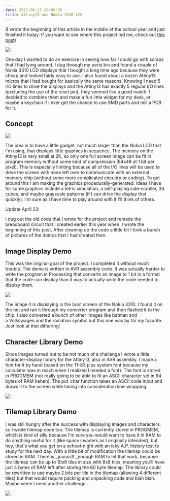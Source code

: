 ```yaml
---
date: 2011-06-23 19:06:38
title: Attiny13 and Nokia 3310 LCD
---
```


(I wrote the beginning of this article in the middle of the school year and just finished it today. If you want to see where this project led me, check out [this post](http://www.hackniac.com/blog/2012/02/01/tiny-miasmata/))

![](http://www.hackniac.com/blog/wp-content/uploads/2011/06/proto_char-e1308855217781.jpg)

One day I wanted to do an exercise in seeing how far I could go with scraps that I had lying around. I dug through my parts bin and found a couple of Nokia 3310 LCD displays that I bought a long time ago because they were cheap and looked fairly easy to use. I also found about a dozen Attiny13 micros that I had bought for basically the same reasons. Knowing I need 5 I/O lines to drive the displays and the Attiny13 has exactly 5 regular I/O lines (excluding the use of the reset pin), they seemed like a good match. I decided to combine them and make a fun little widget for my desk, or maybe a keychain if I ever get the chance to use SMD parts and mill a PCB for it.

<!--more-->

Concept
-------

[![](http://www.hackniac.com/blog/wp-content/uploads/2011/01/concept.png)](http://www.hackniac.com/blog/wp-content/uploads/2011/01/concept.png)

The idea is to have a little gadget, not much larger than the Nokia LCD that I'm using, that displays little graphics in sequence. The memory on the Attiny13 is very small at 2K, so only one full screen image can be fit in program memory without some kind of compression (84x48 at 1 bit per pixel). This is especially limiting because all of the I/O lines will be used to drive the screen with none left over to communicate with an external memory chip (without some more complicated circuitry or coding). To get around this I am making the graphics procedurally-generated. Ideas I have for some graphics include a tetris simulation, a self-playing side-scroller, 3d cubes, and maybe grayscale patterns (if I can drive the display that quickly). I'm sure as I have time to play around with it I'll think of others.

Update April 23:

I dug out the old code that I wrote for the project and remade the breadboard circuit that I created earlier this year when  I wrote the beginning of this post. After cleaning up the code a little bit I took a bunch of pictures of the demos that I had created then.


Image Display Demo
------------------

This was the original goal of the project. I completed it without much trouble. The demo is written in AVR assembly code. It was actually harder to write the program in Processing that converts an image to 1 bit in a format that the code can display than it was to actually write the code needed to display them.

[![](http://www.hackniac.com/blog/wp-content/uploads/2011/06/proto_image1-e1308854783705-1024x714.jpg)](http://www.hackniac.com/blog/wp-content/uploads/2011/06/proto_image1-e1308854783705.jpg)

The image it is displaying is the boot screen of the Nokia 3310. I found it on the net and ran it through my converter program and then flashed it to the chip. I also converted a bunch of other images like batman and a Volkswagen and the radiation symbol but this one was by far my favorite. Just look at that dithering!


Character Library Demo
----------------------

Since images turned out to be not much of a challenge I wrote a little character-display library for the Attiny13, also in AVR assembly. I made a font for it by hand (based on the TI-83 plus system font because my calculator was in reach when I realized I needed a font). The font is stored in PROGMEM (not really going to be able to fit an ASCII character set in 64 bytes of RAM heheh). The put_char function takes an ASCII code input and draws it to the screen while taking into consideration line-wrapping.

[![](http://www.hackniac.com/blog/wp-content/uploads/2011/06/proto_char-e1308855217781.jpg)](http://www.hackniac.com/blog/wp-content/uploads/2011/06/proto_char.jpg)


Tilemap Library Demo
--------------------

I was still hungry after the success with displaying images and characters, so I wrote tilemap code too. The tilemap is currently stored in PROGMEM, which is kind of silly because I'm sure you would want to have it in RAM to do anything useful for it (like space invaders as I originally intended), but hey, that's what you get on a school-night with an icky A.P. history test to study for the next day. With a little bit of modification the tilemap could be stored in RAM. There is _juuusstt _enough RAM to let that work, because the tilemap can be up to 10x6 tiles in size with 8x8 tiles, meaning you'll have just 4 bytes of RAM left after storing the 60 byte tilemap. The library could be rewritten to use maybe 2 bits per tile in the tilemap (allowing 4 different tiles) but that would require packing and unpacking code and blah blah. Maybe when I need another challenge...

[![](http://www.hackniac.com/blog/wp-content/uploads/2011/06/proto_tilemap1-e1308855931545.jpg)](http://www.hackniac.com/blog/wp-content/uploads/2011/06/proto_tilemap1.jpg)
